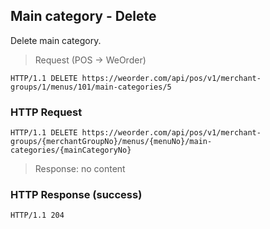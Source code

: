 ## Main category - Delete

Delete main category.

> Request (POS -> WeOrder)

```
HTTP/1.1 DELETE https://weorder.com/api/pos/v1/merchant-groups/1/menus/101/main-categories/5
```

### HTTP Request

`HTTP/1.1 DELETE https://weorder.com/api/pos/v1/merchant-groups/{merchantGroupNo}/menus/{menuNo}/main-categories/{mainCategoryNo}`

> Response: no content

### HTTP Response (success)

`HTTP/1.1 204`
